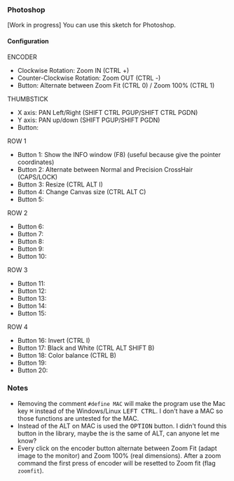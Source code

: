### Photoshop

[Work in progress] You can use this sketch for Photoshop.

#### Configuration

ENCODER
- Clockwise Rotation: Zoom IN (CTRL +)
- Counter-Clockwise Rotation: Zoom OUT (CTRL -)
- Button: Alternate between Zoom Fit (CTRL 0) / Zoom 100% (CTRL 1)

THUMBSTICK
- X axis: PAN Left/Right (SHIFT CTRL PGUP/SHIFT CTRL PGDN)
- Y axis: PAN up/down (SHIFT PGUP/SHIFT PGDN)
- Button: 

ROW 1
- Button 1: Show the INFO window (F8) (useful because give the pointer coordinates)
- Button 2: Alternate between Normal and Precision CrossHair (CAPS/LOCK)
- Button 3: Resize (CTRL ALT I)
- Button 4: Change Canvas size (CTRL ALT C)
- Button 5:

ROW 2
- Button 6:
- Button 7:
- Button 8:
- Button 9:
- Button 10:

ROW 3
- Button 11:
- Button 12:
- Button 13:
- Button 14:
- Button 15:

ROW 4
- Button 16: Invert (CTRL I)
- Button 17: Black and White (CTRL ALT SHIFT B)
- Button 18: Color balance (CTRL B)
- Button 19:
- Button 20:

### Notes
- Removing the comment `#define MAC` will make the program use the Mac key <kbd>⌘</kbd> instead of the Windows/Linux <kbd>LEFT CTRL</kbd>. I don't have a MAC so those functions are untested for the MAC.
- Instead of the ALT on MAC is used the <kbd>OPTION</kbd> button. I didn't found this button in the library, maybe the is the same of ALT, can anyone let me know?
- Every click on the encoder button alternate between Zoom Fit (adapt image to the monitor) and Zoom 100% (real dimensions). After a zoom command the first press of encoder will be resetted to Zoom fit (flag `zoomfit`).
